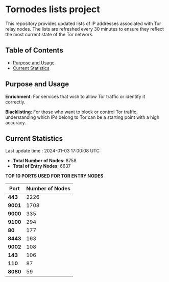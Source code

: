 # Tornodes lists project

This repository provides updated lists of IP addresses associated with Tor relay nodes. The lists are refreshed every 30 minutes to ensure they reflect the most current state of the Tor network.

## Table of Contents

- [Purpose and Usage](#purpose-and-usage)
- [Current Statistics](#current-statistics)


## Purpose and Usage

**Enrichment**: For services that wish to allow Tor traffic or identify it correctly.

**Blacklisting**: For those who want to block or control Tor traffic, understanding which IPs belong to Tor can be a starting point with a high accuracy.

## Current Statistics

Last update time : 2024-01-03 17:00:08 UTC

- **Total Number of Nodes**: 8758
- **Total of Entry Nodes**: 6637

**TOP 10 PORTS USED FOR TOR ENTRY NODES**

| **Port** | **Number of Nodes** |
|------|-----------------|
| **443**   | 2226  |
| **9001**   | 1708  |
| **9000**   | 335  |
| **9100**   | 294  |
| **80**   | 177  |
| **8443**   | 163  |
| **9002**   | 108  |
| **143**   | 106  |
| **110**   | 87  |
| **8080**   | 59  |

